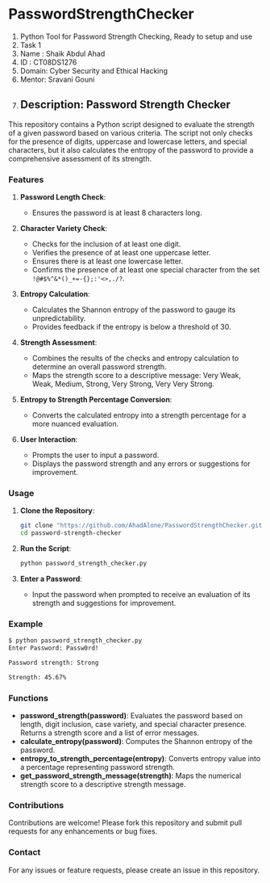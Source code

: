 # PasswordStrengthChecker
1. Python Tool for Password Strength Checking, Ready to setup and use
2. Task 1
3. Name : Shaik Abdul Ahad
4. ID : CT08DS1276
5. Domain: Cyber Security and Ethical Hacking
6. Mentor: Sravani Gouni
7. ## Description: Password Strength Checker

This repository contains a Python script designed to evaluate the strength of a given password based on various criteria. The script not only checks for the presence of digits, uppercase and lowercase letters, and special characters, but it also calculates the entropy of the password to provide a comprehensive assessment of its strength. 

### Features

1. **Password Length Check**:
   - Ensures the password is at least 8 characters long.

2. **Character Variety Check**:
   - Checks for the inclusion of at least one digit.
   - Verifies the presence of at least one uppercase letter.
   - Ensures there is at least one lowercase letter.
   - Confirms the presence of at least one special character from the set `!@#$%^&*()_+=-{};:'<>,./?`.

3. **Entropy Calculation**:
   - Calculates the Shannon entropy of the password to gauge its unpredictability.
   - Provides feedback if the entropy is below a threshold of 30.

4. **Strength Assessment**:
   - Combines the results of the checks and entropy calculation to determine an overall password strength.
   - Maps the strength score to a descriptive message: Very Weak, Weak, Medium, Strong, Very Strong, Very Very Strong.

5. **Entropy to Strength Percentage Conversion**:
   - Converts the calculated entropy into a strength percentage for a more nuanced evaluation.

6. **User Interaction**:
   - Prompts the user to input a password.
   - Displays the password strength and any errors or suggestions for improvement.

### Usage

1. **Clone the Repository**:
   ```sh
   git clone "https://github.com/AhadAlone/PasswordStrengthChecker.git"
   cd password-strength-checker
   ```

2. **Run the Script**:
   ```sh
   python password_strength_checker.py
   ```

3. **Enter a Password**:
   - Input the password when prompted to receive an evaluation of its strength and suggestions for improvement.

### Example

```sh
$ python password_strength_checker.py
Enter Password: Passw0rd!

Password strength: Strong

Strength: 45.67%
```

### Functions

- **password_strength(password)**: Evaluates the password based on length, digit inclusion, case variety, and special character presence. Returns a strength score and a list of error messages.
- **calculate_entropy(password)**: Computes the Shannon entropy of the password.
- **entropy_to_strength_percentage(entropy)**: Converts entropy value into a percentage representing password strength.
- **get_password_strength_message(strength)**: Maps the numerical strength score to a descriptive strength message.


### Contributions

Contributions are welcome! Please fork this repository and submit pull requests for any enhancements or bug fixes.

### Contact

For any issues or feature requests, please create an issue in this repository.

